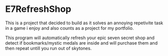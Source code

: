 # E7RefreshShop

This is a project that decided to build as it solves an annoying repetivite task in a game i enjoy and also counts as a project for my portfolio.

This program will automatically refresh your epic seven secret shop and detect if bookmarks/mystic medals are inside and will purchase them and then repeat untill you run out of skytones.
